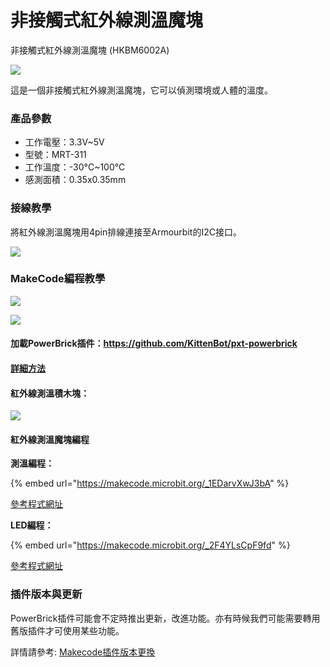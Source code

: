# 非接觸式紅外線測溫魔塊

非接觸式紅外線測溫魔塊 (HKBM6002A)

![](https://kittenbothk.readthedocs.io/en/latest/\_images/image--003.png)

這是一個非接觸式紅外線測溫魔塊，它可以偵測環境或人體的溫度。

### 產品參數

* 工作電壓：3.3V\~5V
* 型號：MRT-311
* 工作溫度：-30°C\~100°C
* 感測面積：0.35x0.35mm

### 接線教學

將紅外線測溫魔塊用4pin排線連接至Armourbit的I2C接口。

![](https://kittenbothk.readthedocs.io/en/latest/\_images/infraCon.jpg)

### MakeCode編程教學

![](https://kittenbothk.readthedocs.io/en/latest/\_images/mcbanner12.png)

![](https://kittenbothk.readthedocs.io/en/latest/\_images/acbanner.png)

#### 加載PowerBrick插件：https://github.com/KittenBot/pxt-powerbrick

#### [詳細方法](../programmingplatforms/makecode/kittenbotandmakecode.md)

#### 紅外線測溫積木塊：

![](https://kittenbothk.readthedocs.io/en/latest/\_images/infratempblocks.png)

#### 紅外線測溫魔塊編程

**測溫編程：**

{% embed url="https://makecode.microbit.org/_1EDarvXwJ3bA" %}

[參考程式網址](https://makecode.microbit.org/\_1EDarvXwJ3bA)

**LED編程：**

{% embed url="https://makecode.microbit.org/_2F4YLsCpF9fd" %}

[參考程式網址](https://makecode.microbit.org/\_2F4YLsCpF9fd)

### 插件版本與更新

PowerBrick插件可能會不定時推出更新，改進功能。亦有時候我們可能需要轉用舊版插件才可使用某些功能。

詳情請參考: [Makecode插件版本更換](../programmingplatforms/makecode/makecodeextupdate.md)
